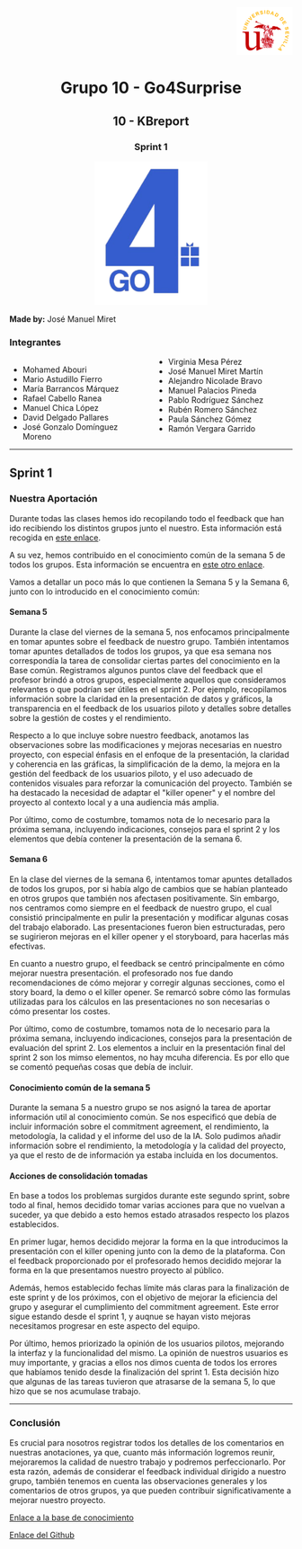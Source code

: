 
<div align="right">
    <img src="../logo_US.png" alt="Go4Surprise Logo" width="100">
</div>
<div align="center">

# Grupo 10 - Go4Surprise

## 10 - KBreport

### Sprint 1

<img src="../logo_Go4Surprise.png" alt="Go4Surprise Logo" width="200">

</div>

**Made by:** José Manuel Miret


### Integrantes
<div style="columns: 2; -webkit-columns: 2; -moz-columns: 2;">

- Mohamed Abouri  
- Mario Astudillo Fierro  
- María Barrancos Márquez  
- Rafael Cabello Ranea  
- Manuel Chica López  
- David Delgado Pallares  
- José Gonzalo Domínguez Moreno  
- Virginia Mesa Pérez  
- José Manuel Miret Martín  
- Alejandro Nicolade Bravo  
- Manuel Palacios Pineda  
- Pablo Rodríguez Sánchez  
- Rubén Romero Sánchez  
- Paula Sánchez Gómez  
- Ramón Vergara Garrido  

</div>

---

## **Sprint 1**

### **Nuestra Aportación**

Durante todas las clases hemos ido recopilando todo el feedback que han ido recibiendo los distintos grupos junto el nuestro. Esta información está recogida en [este enlace](https://bcc2425.vercel.app/docs/grupos-tarde/Grupo%2010).

A su vez, hemos contribuido en el conocimiento común de la semana 5 de todos los grupos. Esta información se encuentra en [este otro enlace](https://bcc2425.vercel.app/docs/category/conocimiento-com%C3%BAn).

Vamos a detallar un poco más lo que contienen la Semana 5 y la Semana 6, junto con lo introducido en el conocimiento común:

#### **Semana 5**
Durante la clase del viernes de la semana 5, nos enfocamos principalmente en tomar apuntes sobre el feedback de nuestro grupo. También intentamos tomar apuntes detallados de todos los grupos, ya que esa semana nos correspondía la tarea de consolidar ciertas partes del conocimiento en la Base común. Registramos algunos puntos clave del feedback que el profesor brindó a otros grupos, especialmente aquellos que consideramos relevantes o que podrían ser útiles en el sprint 2. Por ejemplo, recopilamos información sobre la claridad en la presentación de datos y gráficos, la transparencia en el feedback de los usuarios piloto y detalles sobre detalles sobre la gestión de costes y el rendimiento.

Respecto a lo que incluye sobre nuestro feedback, anotamos las observaciones sobre las modificaciones y mejoras necesarias en nuestro proyecto, con especial énfasis en el enfoque de la presentación, la claridad y coherencia en las gráficas, la simplificación de la demo, la mejora en la gestión del feedback de los usuarios piloto, y el uso adecuado de contenidos visuales para reforzar la comunicación del proyecto. También se ha destacado la necesidad de adaptar el "killer opener" y el nombre del proyecto al contexto local y a una audiencia más amplia.

Por último, como de costumbre, tomamos nota de lo necesario para la próxima semana, incluyendo indicaciones, consejos para el sprint 2 y los elementos que debía contener la presentación de la semana 6.


#### **Semana 6**
En la clase del viernes de la semana 6, intentamos tomar apuntes detallados de todos los grupos, por si había algo de cambios que se habían planteado en otros grupos que también nos afectasen positivamente. Sin embargo, nos centramos como siempre en el feedback de nuestro grupo, el cual consistió principalmente en pulir la presentación y modificar algunas cosas del trabajo elaborado. Las presentaciones fueron bien estructuradas, pero se sugirieron mejoras en el killer opener y el storyboard, para hacerlas más efectivas.

En cuanto a nuestro grupo, el feedback se centró principalmente en cómo mejorar nuestra presentación. el profesorado nos fue dando recomendaciones de cómo mejorar y corregir algunas secciones, como el story board, la demo o el killer opener. Se remarcó sobre cómo las formulas utilizadas para los cálculos en las presentaciones no son necesarias o cómo presentar los costes.

Por último, como de costumbre, tomamos nota de lo necesario para la próxima semana, incluyendo indicaciones, consejos para la presentación de evaluación del sprint 2. Los elementos a incluir en la presentación final del sprint 2 son los mimso elementos, no hay mcuha diferencia. Es por ello que se comentó pequeñas cosas que debía de incluir.


#### **Conocimiento común de la semana 5**
Durante la semana 5 a nuestro grupo se nos asignó la tarea de aportar información util al conocimiento común. Se nos especificó que debía de incluir información sobre el commitment agreement, el rendimiento, la metodología, la calidad y el informe del uso de la IA. Solo pudimos añadir información sobre el rendimiento, la metodología y la calidad del proyecto, ya que el resto de de información ya estaba incluida en los documentos.


#### **Acciones de consolidación tomadas**
En base a todos los problemas surgidos durante este segundo sprint, sobre todo al final, hemos decidido tomar varias acciones para que no vuelvan a suceder, ya que debido a esto hemos estado atrasados respecto los plazos establecidos. 

En primer lugar, hemos decidido mejorar la forma en la que introducimos la presentación con el killer opening junto con la demo de la plataforma. Con el feedback proporcionado por el profesorado hemos decidido mejorar la forma en la que presentamos nuestro proyecto al público.

Además, hemos establecido fechas límite más claras para la finalización de este sprint y de los próximos, con el objetivo de mejorar la eficiencia del grupo y asegurar el cumplimiento del commitment agreement. Este error sigue estando desde el sprint 1, y auqnue se hayan visto mejoras necesitamos progresar en este aspecto del equipo.

Por último, hemos priorizado la opinión de los usuarios pilotos, mejorando la interfaz y la funcionalidad del mismo. La opinión de nuestros usuarios es muy importante, y gracias a ellos nos dimos cuenta de todos los errores que habíamos tenido desde la finalización del sprint 1. Esta decisión hizo que algunas de las tareas tuvieron que atrasarse de la semana 5, lo que hizo que se nos acumulase trabajo.

---

### **Conclusión**
Es crucial para nosotros registrar todos los detalles de los comentarios en nuestras anotaciones, ya que, cuanto más información logremos reunir, mejoraremos la calidad de nuestro trabajo y podremos perfeccionarlo. Por esta razón, además de considerar el feedback individual dirigido a nuestro grupo, también tenemos en cuenta las observaciones generales y los comentarios de otros grupos, ya que pueden contribuir significativamente a mejorar nuestro proyecto.


[Enlace a la base de conocimiento](https://bcc2425.vercel.app/docs/grupos-tarde/Grupo%2010)

[Enlace del Github](https://github.com/ISPP-2425/BCC)